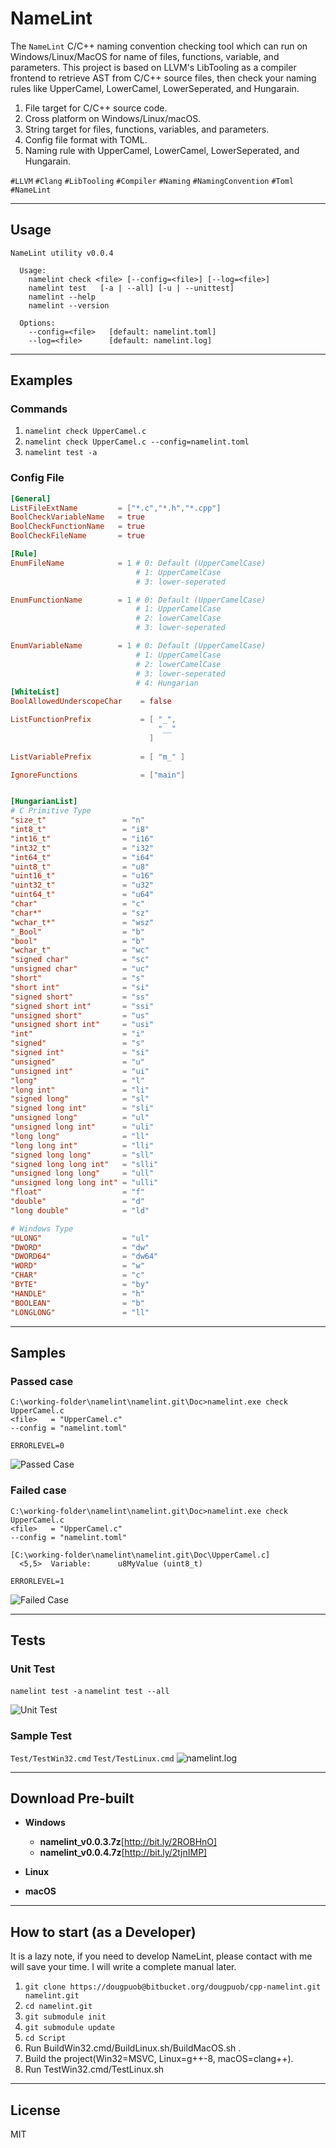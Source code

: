 # **NameLint**
The `NameLint` C/C++ naming convention checking tool which can run on Windows/Linux/MacOS for name of files, functions, variable, and parameters. This project is based on LLVM's LibTooling as a compiler frontend to retrieve AST from C/C++ source files, then check your naming rules like UpperCamel, LowerCamel, LowerSeperated, and Hungarain.

1. File target for C/C++ source code.
1. Cross platform on Windows/Linux/macOS.
1. String target for files, functions, variables, and parameters.
1. Config file format with TOML.
1. Naming rule with UpperCamel, LowerCamel, LowerSeperated, and Hungarain.

`#LLVM` `#Clang` `#LibTooling` `#Compiler` `#Naming` `#NamingConvention` `#Toml` `#NameLint`

----------

## **Usage**
```
NameLint utility v0.0.4

  Usage:
    namelint check <file> [--config=<file>] [--log=<file>]
    namelint test   [-a | --all] [-u | --unittest]
    namelint --help
    namelint --version

  Options:
    --config=<file>   [default: namelint.toml]
    --log=<file>      [default: namelint.log]
```


----------

## **Examples**

### **Commands**

1. `namelint check UpperCamel.c`
1. `namelint check UpperCamel.c --config=namelint.toml`
1. `namelint test -a`

### **Config File**

```toml
[General]
ListFileExtName         = ["*.c","*.h","*.cpp"]
BoolCheckVariableName   = true
BoolCheckFunctionName   = true
BoolCheckFileName       = true

[Rule]
EnumFileName            = 1 # 0: Default (UpperCamelCase)
                            # 1: UpperCamelCase
                            # 3: lower-seperated

EnumFunctionName        = 1 # 0: Default (UpperCamelCase)
                            # 1: UpperCamelCase
                            # 2: lowerCamelCase
                            # 3: lower-seperated

EnumVariableName        = 1 # 0: Default (UpperCamelCase)
                            # 1: UpperCamelCase
                            # 2: lowerCamelCase
                            # 3: lower-seperated
                            # 4: Hungarian
[WhiteList]
BoolAllowedUnderscopeChar    = false

ListFunctionPrefix           = [ "_",
                                 "__"
                               ]
                               
ListVariablePrefix           = [ "m_" ]

IgnoreFunctions              = ["main"]


[HungarianList]
# C Primitive Type
"size_t"                 = "n"
"int8_t"                 = "i8"
"int16_t"                = "i16"
"int32_t"                = "i32"
"int64_t"                = "i64"
"uint8_t"                = "u8"
"uint16_t"               = "u16"
"uint32_t"               = "u32"
"uint64_t"               = "u64"
"char"                   = "c"
"char*"                  = "sz"
"wchar_t*"               = "wsz"
"_Bool"                  = "b"
"bool"                   = "b"
"wchar_t"                = "wc"
"signed char"            = "sc"
"unsigned char"          = "uc"
"short"                  = "s"
"short int"              = "si"
"signed short"           = "ss"
"signed short int"       = "ssi"
"unsigned short"         = "us"
"unsigned short int"     = "usi"
"int"                    = "i"
"signed"                 = "s"
"signed int"             = "si"
"unsigned"               = "u"
"unsigned int"           = "ui"
"long"                   = "l"
"long int"               = "li"
"signed long"            = "sl"
"signed long int"        = "sli"
"unsigned long"          = "ul"
"unsigned long int"      = "uli"
"long long"              = "ll"
"long long int"          = "lli"
"signed long long"       = "sll"
"signed long long int"   = "slli"
"unsigned long long"     = "ull"
"unsigned long long int" = "ulli"
"float"                  = "f"
"double"                 = "d"
"long double"            = "ld"

# Windows Type
"ULONG"                  = "ul"
"DWORD"                  = "dw"
"DWORD64"                = "dw64"
"WORD"                   = "w"
"CHAR"                   = "c"
"BYTE"                   = "by"
"HANDLE"                 = "h"
"BOOLEAN"                = "b"
"LONGLONG"               = "ll"
```

----------

## **Samples**

### **Passed case**

```shell
C:\working-folder\namelint\namelint.git\Doc>namelint.exe check UpperCamel.c
<file>   = "UpperCamel.c"
--config = "namelint.toml"

ERRORLEVEL=0
```
  
![Passed Case](https://i.imgur.com/rGfl526.png)

### **Failed case**

```shell
C:\working-folder\namelint\namelint.git\Doc>namelint.exe check UpperCamel.c
<file>   = "UpperCamel.c"
--config = "namelint.toml"

[C:\working-folder\namelint\namelint.git\Doc\UpperCamel.c]
  <5,5>  Variable:      u8MyValue (uint8_t)

ERRORLEVEL=1
```
  
![Failed Case](https://i.imgur.com/HM5RZhh.png)


----------

## **Tests**

### **Unit Test**

`namelint test -a`
`namelint test --all`

![Unit Test](https://i.imgur.com/a09h4Yg.png)


### **Sample Test**

`Test/TestWin32.cmd`
`Test/TestLinux.cmd`
![namelint.log](https://i.imgur.com/rEnoOs4.png)


----------

## **Download Pre-built**

- **Windows**
  - **namelint_v0.0.3.7z**[http://bit.ly/2ROBHnO]
  - **namelint_v0.0.4.7z**[http://bit.ly/2tjnIMP]
  
- **Linux**
- **macOS**

----------

## **How to start** (as a Developer)
It is a lazy note, if you need to develop NameLint, please contact with me will save your time. I will write a complete manual later.

1. `git clone https://dougpuob@bitbucket.org/dougpuob/cpp-namelint.git namelint.git`
1. `cd namelint.git`
1. `git submodule init`
1. `git submodule update`
1. `cd Script`
1. Run BuildWin32.cmd/BuildLinux.sh/BuildMacOS.sh .
1. Build the project(Win32=MSVC, Linux=g++-8, macOS=clang++).
1. Run TestWin32.cmd/TestLinux.sh


----------

## License
MIT
